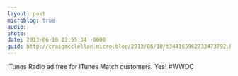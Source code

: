 ```yaml
---
layout: post
microblog: true
audio: 
photo: 
date: 2013-06-10 12:55:34 -0600
guid: http://craigmcclellan.micro.blog/2013/06/10/t344165962733473792.html
---
```

iTunes Radio ad free for iTunes Match customers. Yes! #WWDC
